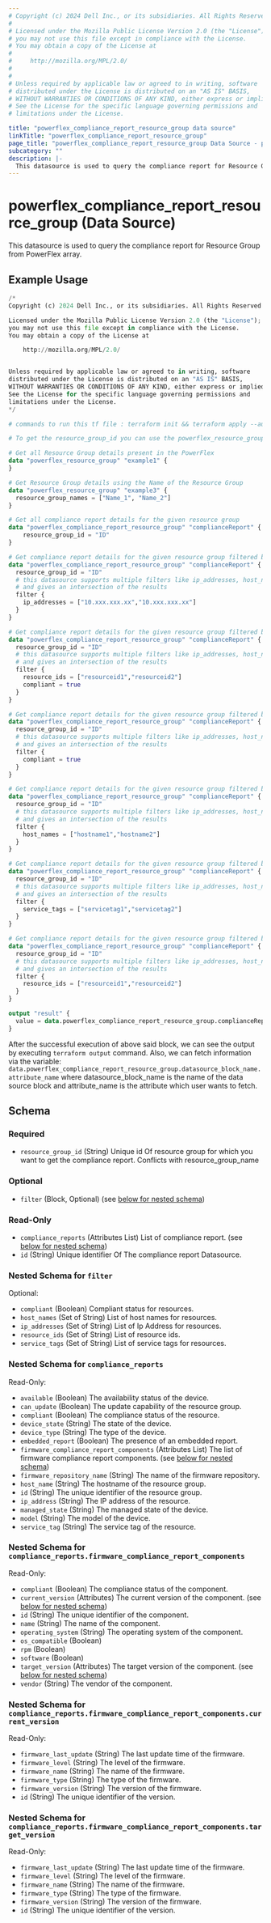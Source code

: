 ```yaml
---
# Copyright (c) 2024 Dell Inc., or its subsidiaries. All Rights Reserved.
# 
# Licensed under the Mozilla Public License Version 2.0 (the "License");
# you may not use this file except in compliance with the License.
# You may obtain a copy of the License at
# 
#     http://mozilla.org/MPL/2.0/
# 
# 
# Unless required by applicable law or agreed to in writing, software
# distributed under the License is distributed on an "AS IS" BASIS,
# WITHOUT WARRANTIES OR CONDITIONS OF ANY KIND, either express or implied.
# See the License for the specific language governing permissions and
# limitations under the License.

title: "powerflex_compliance_report_resource_group data source"
linkTitle: "powerflex_compliance_report_resource_group"
page_title: "powerflex_compliance_report_resource_group Data Source - powerflex"
subcategory: ""
description: |-
  This datasource is used to query the compliance report for Resource Group from PowerFlex array.
---
```


# powerflex_compliance_report_resource_group (Data Source)

This datasource is used to query the compliance report for Resource Group from PowerFlex array.

## Example Usage

```terraform
/*
Copyright (c) 2024 Dell Inc., or its subsidiaries. All Rights Reserved.

Licensed under the Mozilla Public License Version 2.0 (the "License");
you may not use this file except in compliance with the License.
You may obtain a copy of the License at

    http://mozilla.org/MPL/2.0/


Unless required by applicable law or agreed to in writing, software
distributed under the License is distributed on an "AS IS" BASIS,
WITHOUT WARRANTIES OR CONDITIONS OF ANY KIND, either express or implied.
See the License for the specific language governing permissions and
limitations under the License.
*/

# commands to run this tf file : terraform init && terraform apply --auto-approve

# To get the resource_group_id you can use the powerflex_resource_group data source as shown below:

# Get all Resource Group details present in the PowerFlex
data "powerflex_resource_group" "example1" {
}

# Get Resource Group details using the Name of the Resource Group
data "powerflex_resource_group" "example3" {
  resource_group_names = ["Name_1", "Name_2"]
}

# Get all compliance report details for the given resource group
data "powerflex_compliance_report_resource_group" "complianceReport" {
    resource_group_id = "ID"
}

# Get compliance report details for the given resource group filtered by given ipaddresses
data "powerflex_compliance_report_resource_group" "complianceReport" {
  resource_group_id = "ID"
  # this datasource supports multiple filters like ip_addresses, host_names, service_tags, resource_ids, compliant
  # and gives an intersection of the results
  filter {
    ip_addresses = ["10.xxx.xxx.xx","10.xxx.xxx.xx"]
  }
}

# Get compliance report details for the given resource group filtered by resource ids and compliant status
data "powerflex_compliance_report_resource_group" "complianceReport" {
  resource_group_id = "ID"
  # this datasource supports multiple filters like ip_addresses, host_names, service_tags, resource_ids, compliant
  # and gives an intersection of the results
  filter {
    resource_ids = ["resourceid1","resourceid2"]
    compliant = true
  }
}

# Get compliance report details for the given resource group filtered by compliant resources
data "powerflex_compliance_report_resource_group" "complianceReport" {
  resource_group_id = "ID"
  # this datasource supports multiple filters like ip_addresses, host_names, service_tags, resource_ids, compliant
  # and gives an intersection of the results
  filter {
    compliant = true
  }
}

# Get compliance report details for the given resource group filtered by hostnames
data "powerflex_compliance_report_resource_group" "complianceReport" {
  resource_group_id = "ID"
  # this datasource supports multiple filters like ip_addresses, host_names, service_tags, resource_ids, compliant
  # and gives an intersection of the results
  filter {
    host_names = ["hostname1","hostname2"]
  }
}

# Get compliance report details for the given resource group filtered by service tags
data "powerflex_compliance_report_resource_group" "complianceReport" {
  resource_group_id = "ID"
  # this datasource supports multiple filters like ip_addresses, host_names, service_tags, resource_ids, compliant
  # and gives an intersection of the results
  filter {
    service_tags = ["servicetag1","servicetag2"]
  }
}

# Get compliance report details for the given resource group filtered by resource ids
data "powerflex_compliance_report_resource_group" "complianceReport" {
  resource_group_id = "ID"
  # this datasource supports multiple filters like ip_addresses, host_names, service_tags, resource_ids, compliant
  # and gives an intersection of the results
  filter {
    resource_ids = ["resourceid1","resourceid2"]
  }
}

output "result" {
  value = data.powerflex_compliance_report_resource_group.complianceReport
}
```

After the successful execution of above said block, we can see the output by executing `terraform output` command. Also, we can fetch information via the variable: `data.powerflex_compliance_report_resource_group.datasource_block_name.attribute_name` where datasource_block_name is the name of the data source block and attribute_name is the attribute which user wants to fetch.

<!-- schema generated by tfplugindocs -->
## Schema

### Required

- `resource_group_id` (String) Unique id Of resource group for which you want to get the compliance report. Conflicts with resource_group_name

### Optional

- `filter` (Block, Optional) (see [below for nested schema](#nestedblock--filter))

### Read-Only

- `compliance_reports` (Attributes List) List of compliance report. (see [below for nested schema](#nestedatt--compliance_reports))
- `id` (String) Unique identifier Of The compliance report Datasource.

<a id="nestedblock--filter"></a>
### Nested Schema for `filter`

Optional:

- `compliant` (Boolean) Compliant status for resources.
- `host_names` (Set of String) List of host names for resources.
- `ip_addresses` (Set of String) List of Ip Address for resources.
- `resource_ids` (Set of String) List of resource ids.
- `service_tags` (Set of String) List of service tags for resources.


<a id="nestedatt--compliance_reports"></a>
### Nested Schema for `compliance_reports`

Read-Only:

- `available` (Boolean) The availability status of the device.
- `can_update` (Boolean) The update capability of the resource group.
- `compliant` (Boolean) The compliance status of the resource.
- `device_state` (String) The state of the device.
- `device_type` (String) The type of the device.
- `embedded_report` (Boolean) The presence of an embedded report.
- `firmware_compliance_report_components` (Attributes List) The list of firmware compliance report components. (see [below for nested schema](#nestedatt--compliance_reports--firmware_compliance_report_components))
- `firmware_repository_name` (String) The name of the firmware repository.
- `host_name` (String) The hostname of the resource group.
- `id` (String) The unique identifier of the resource group.
- `ip_address` (String) The IP address of the resource.
- `managed_state` (String) The managed state of the device.
- `model` (String) The model of the device.
- `service_tag` (String) The service tag of the resource.

<a id="nestedatt--compliance_reports--firmware_compliance_report_components"></a>
### Nested Schema for `compliance_reports.firmware_compliance_report_components`

Read-Only:

- `compliant` (Boolean) The compliance status of the component.
- `current_version` (Attributes) The current version of the component. (see [below for nested schema](#nestedatt--compliance_reports--firmware_compliance_report_components--current_version))
- `id` (String) The unique identifier of the component.
- `name` (String) The name of the component.
- `operating_system` (String) The operating system of the component.
- `os_compatible` (Boolean)
- `rpm` (Boolean)
- `software` (Boolean)
- `target_version` (Attributes) The target version of the component. (see [below for nested schema](#nestedatt--compliance_reports--firmware_compliance_report_components--target_version))
- `vendor` (String) The vendor of the component.

<a id="nestedatt--compliance_reports--firmware_compliance_report_components--current_version"></a>
### Nested Schema for `compliance_reports.firmware_compliance_report_components.current_version`

Read-Only:

- `firmware_last_update` (String) The last update time of the firmware.
- `firmware_level` (String) The level of the firmware.
- `firmware_name` (String) The name of the firmware.
- `firmware_type` (String) The type of the firmware.
- `firmware_version` (String) The version of the firmware.
- `id` (String) The unique identifier of the version.


<a id="nestedatt--compliance_reports--firmware_compliance_report_components--target_version"></a>
### Nested Schema for `compliance_reports.firmware_compliance_report_components.target_version`

Read-Only:

- `firmware_last_update` (String) The last update time of the firmware.
- `firmware_level` (String) The level of the firmware.
- `firmware_name` (String) The name of the firmware.
- `firmware_type` (String) The type of the firmware.
- `firmware_version` (String) The version of the firmware.
- `id` (String) The unique identifier of the version.

